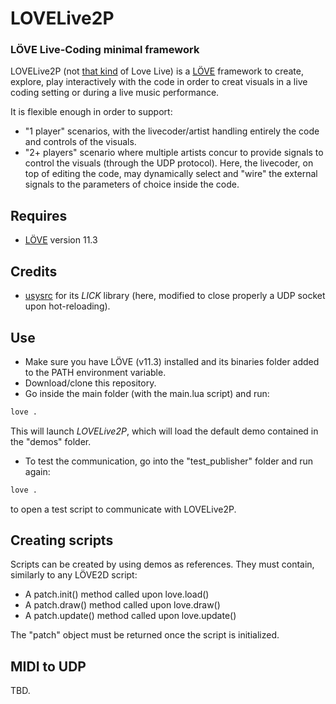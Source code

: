 # LOVELive2P
### LÖVE Live-Coding minimal framework 


LOVELive2P (not [that kind](https://en.wikipedia.org/wiki/Love_Live!) of Love Live) is a [LÖVE](https://love2d.org/) framework to create, explore, play interactively with the code in order to creat visuals in a live coding setting or during a live music performance.

It is flexible enough in order to support:
- "1 player" scenarios, with the livecoder/artist handling entirely the code and controls of the visuals.
- "2+ players" scenario where multiple artists concur to provide signals to control the visuals (through the UDP protocol). 
Here, the livecoder, on top of editing the code, may dynamically select and "wire" the external signals to the parameters of choice inside the code.


## Requires
- [LÖVE](https://love2d.org/) version 11.3


## Credits
- [usysrc](https://github.com/usysrc) for its *LICK* library (here, modified to close properly a UDP socket upon hot-reloading).


## Use

- Make sure you have LÖVE (v11.3) installed and its binaries folder added to the PATH environment variable.
- Download/clone this repository.
- Go inside the main folder (with the main.lua script) and run:
```sh
love .
```
This will launch *LOVELive2P*, which will load the default demo contained in the "demos" folder.

- To test the communication, go into the "test_publisher" folder and run again:
```sh
love .
```
to open a test script to communicate with LOVELive2P.

## Creating scripts
Scripts can be created by using demos as references.
They must contain, similarly to any LÖVE2D script:
- A patch.init() method called upon love.load()
- A patch.draw() method called upon love.draw()
- A patch.update() method called upon love.update()

The "patch" object must be returned once the script is initialized.


## MIDI to UDP
TBD.